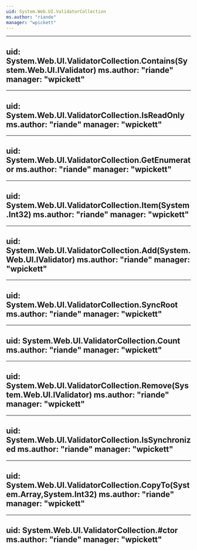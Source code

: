 ```yaml
---
uid: System.Web.UI.ValidatorCollection
ms.author: "riande"
manager: "wpickett"
---
```


---
uid: System.Web.UI.ValidatorCollection.Contains(System.Web.UI.IValidator)
ms.author: "riande"
manager: "wpickett"
---

---
uid: System.Web.UI.ValidatorCollection.IsReadOnly
ms.author: "riande"
manager: "wpickett"
---

---
uid: System.Web.UI.ValidatorCollection.GetEnumerator
ms.author: "riande"
manager: "wpickett"
---

---
uid: System.Web.UI.ValidatorCollection.Item(System.Int32)
ms.author: "riande"
manager: "wpickett"
---

---
uid: System.Web.UI.ValidatorCollection.Add(System.Web.UI.IValidator)
ms.author: "riande"
manager: "wpickett"
---

---
uid: System.Web.UI.ValidatorCollection.SyncRoot
ms.author: "riande"
manager: "wpickett"
---

---
uid: System.Web.UI.ValidatorCollection.Count
ms.author: "riande"
manager: "wpickett"
---

---
uid: System.Web.UI.ValidatorCollection.Remove(System.Web.UI.IValidator)
ms.author: "riande"
manager: "wpickett"
---

---
uid: System.Web.UI.ValidatorCollection.IsSynchronized
ms.author: "riande"
manager: "wpickett"
---

---
uid: System.Web.UI.ValidatorCollection.CopyTo(System.Array,System.Int32)
ms.author: "riande"
manager: "wpickett"
---

---
uid: System.Web.UI.ValidatorCollection.#ctor
ms.author: "riande"
manager: "wpickett"
---
